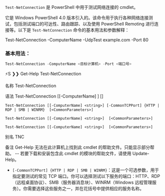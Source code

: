 `Test-NetConnection` 是 PowerShell 中用于测试网络连接的 cmdlet。

它是 Windows PowerShell 4.0 版本引入的。该命令用于执行各种网络连接测试，包括测试端口的可达性、路由跟踪、以及使用 PowerShell Remoting 进行连接等。以下是 `Test-NetConnection` 命令的基本用法和参数解释：



Test-NetConnection -ComputerName -UdpTest example.com  -Port 80


### 基本用法：

```powershell
Test-NetConnection -ComputerName <目标计算机> -Port <端口号>
```
 ⚡S ❯❯ Get-Help Test-NetConnection

名称
    Test-NetConnection

语法
    Test-NetConnection [[-ComputerName] <string>]  [<CommonParameters>]

    Test-NetConnection [[-ComputerName] <string>] [-CommonTCPPort] {HTTP | RDP | SMB | WINRM}  [<CommonParameters>]

    Test-NetConnection [[-ComputerName] <string>]  [<CommonParameters>]

    Test-NetConnection [[-ComputerName] <string>]  [<CommonParameters>]


别名
    TNC


备注
    Get-Help 无法在此计算机上找到此 cmdlet 的帮助文件。只能显示部分帮助。
        -- 若要下载和安装包含此 cmdlet 的模块的帮助文件，请使用 Update-Help。



<!-- `Test-NetConnection` 命令的语法如下：

```powershell
Test-NetConnection [[-ComputerName] <string>] [-CommonTCPPort] {HTTP | RDP | SMB | WINRM} [<CommonParameters>]
```

让我们逐步解释这个语法：

- `[-ComputerName] <string>`：这是一个可选参数，用于指定要测试网络连接的目标计算机的名称或 IP 地址。如果不提供此参数，将默认为本地计算机。 -->

- `[-CommonTCPPort] {HTTP | RDP | SMB | WINRM}`：这是一个可选参数，用于指定要测试的常见 TCP 端口。你可以选择测试以下服务的端口：HTTP、RDP（远程桌面协议）、SMB（服务器消息块）、WINRM（Windows 远程管理服务）。你需要选择这些服务之一，并在花括号中提供相应的服务名称。

<!-- - `<CommonParameters>`：这是一组通用的 PowerShell 命令参数，可以应用于多个 PowerShell 命令。这包括参数，如 `-Verbose`、`-Debug`、`-ErrorAction` 等。

现在，让我们看几个示例来说明这个命令的使用：

1. **测试远程计算机的 HTTP 连接：**

   ```powershell
   Test-NetConnection -ComputerName remoteServer -CommonTCPPort HTTP
   ```

   这将测试与名为 "remoteServer" 的远程计算机的 HTTP 连接。

2. **测试本地计算机的 RDP 连接：**

   ```powershell
   Test-NetConnection -CommonTCPPort RDP
   ```

   这将测试本地计算机的远程桌面连接（RDP）。

3. **测试远程计算机的 SMB 连接：**

   ```powershell
   Test-NetConnection -ComputerName remoteServer -CommonTCPPort SMB
   ```

   这将测试与名为 "remoteServer" 的远程计算机的 SMB 连接。

4. **测试本地计算机的 WINRM 连接：**

   ```powershell
   Test-NetConnection -CommonTCPPort WINRM
   ```

   这将测试本地计算机的 Windows 远程管理服务（WINRM）连接。

总的来说，`Test-NetConnection` 是一个用于测试网络连接的方便工具，可以在 PowerShell 环境中轻松执行。通过选择目标计算机和要测试的服务端口，你可以检查网络连接的可用性和端口的开放状态。 -->











<!-- ### 参数解释：

- `-ComputerName`：指定要测试的目标计算机的名称或 IP 地址。
- `-Port`：指定要测试的端口号。
- `-InformationLevel`：指定输出信息的详细级别。常见的值有 "Detailed"、"Terse" 和 "Quiet"。默认是 "Detailed"，会提供详细的连接信息。
- `-CommonTCPPort`：指定一个常见的 TCP 端口，用于快速测试网络连接。
- `-TraceRoute`：执行路由跟踪，显示从本地到目标计算机的路由信息。
- `-RemotePort`：使用 PowerShell Remoting 测试连接。
- udp
- Test-NetConnection -ComputerName example.com -Port 53 -Udp


### 示例：

1. **测试 TCP 连接**：

   ```powershell
   Test-NetConnection -ComputerName example.com -Port 80
   ```

   这将测试到 `example.com` 的 80 端口的 TCP 连接。你会看到一些关于连接的详细信息，包括是否成功连接。
2. **使用 TraceRoute**：

   ```powershell
   Test-NetConnection -ComputerName example.com -TraceRoute
   ```

   这将执行路由跟踪，显示从本地到 `example.com` 的路由信息。
3. **使用 PowerShell Remoting 连接**：

   ```powershell
   Test-NetConnection -ComputerName example.com -RemotePort 5985
   ```

   这将测试到 `example.com` 的 WinRM 服务是否可达（5985 是默认的 WinRM 端口）。

这个命令提供了一种方便的方式来在 PowerShell 中测试网络连接，帮助管理员诊断网络问题。 -->
